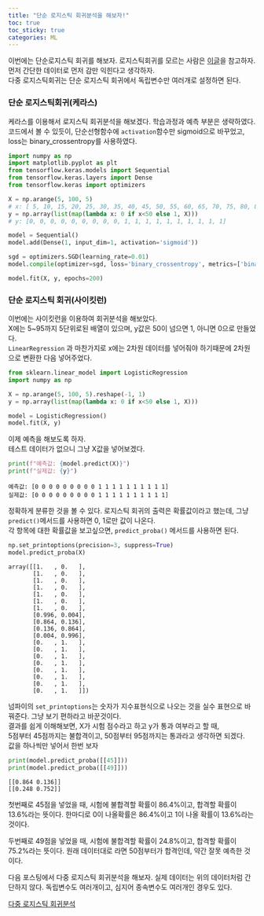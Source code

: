 ```yaml
---
title: "단순 로지스틱 회귀분석을 해보자!"
toc: true
toc_sticky: true
categories: ML
---
```



이번에는 단순로지스틱 회귀를 해보자. 로지스틱회귀를 모르는 사람은 [이글](https://dongju923.github.io/ml/Logistic_Regression/)을 참고하자.  
먼저 간단한 데이터로 먼저 감만 익힌다고 생각하자.  
다중 로지스틱회귀는 단순 로지스틱 회귀에서 독립변수만 여러개로 설정하면 된다.  

### 단순 로지스틱회귀(케라스)
케라스를 이용해서 로지스틱 회귀분석을 해보겠다. 학습과정과 예측 부분은 생략하였다.  
코드에서 볼 수 있듯이, 단순선형함수에 `activation`함수만 sigmoid으로 바꾸었고, loss는 binary_crossentropy를 사용하였다.  


```python
import numpy as np
import matplotlib.pyplot as plt
from tensorflow.keras.models import Sequential
from tensorflow.keras.layers import Dense
from tensorflow.keras import optimizers

X = np.arange(5, 100, 5)
# x: [ 5, 10, 15, 20, 25, 30, 35, 40, 45, 50, 55, 60, 65, 70, 75, 80, 85, 90, 95]
y = np.array(list(map(lambda x: 0 if x<50 else 1, X)))
# y: [0, 0, 0, 0, 0, 0, 0, 0, 0, 1, 1, 1, 1, 1, 1, 1, 1, 1, 1]

model = Sequential()
model.add(Dense(1, input_dim=1, activation='sigmoid'))

sgd = optimizers.SGD(learning_rate=0.01)
model.compile(optimizer=sgd, loss='binary_crossentropy', metrics=['binary_accuracy'])

model.fit(X, y, epochs=200)
```

### 단순 로지스틱 회귀(사이킷런)
이번에는 사이킷런을 이용하여 회귀분석을 해보았다.  
X에는 5~95까지 5단위로된 배열이 있으며, y값은 50이 넘으면 1, 아니면 0으로 만들었다.  
`LinearRegression` 과 마찬가지로 x에는 2차원 데이터를 넣어줘야 하기때문에 2차원으로 변환한 다음 넣어주었다. 


```python
from sklearn.linear_model import LogisticRegression
import numpy as np

X = np.arange(5, 100, 5).reshape(-1, 1)
y = np.array(list(map(lambda x: 0 if x<50 else 1, X)))

model = LogisticRegression()
model.fit(X, y)
```

이제 예측을 해보도록 하자.  
테스트 데이터가 없으니 그냥 X값을 넣어보겠다.


```python
print(f"예측값: {model.predict(X)}")
print(f"실제값: {y}")
```

    예측값: [0 0 0 0 0 0 0 0 0 1 1 1 1 1 1 1 1 1 1]
    실제값: [0 0 0 0 0 0 0 0 0 1 1 1 1 1 1 1 1 1 1]


정확하게 분류한 것을 볼 수 있다. 로지스틱 회귀의 출력은 확률값이라고 했는데, 그냥 `predict()`메서드를 사용하면 0, 1로만 값이 나온다.  
각 항목에 대한 확률값을 보고싶으면, `predict_proba()` 메서드를 사용하면 된다.


```python
np.set_printoptions(precision=3, suppress=True)
model.predict_proba(X)
```

    array([[1.   , 0.   ],
           [1.   , 0.   ],
           [1.   , 0.   ],
           [1.   , 0.   ],
           [1.   , 0.   ],
           [1.   , 0.   ],
           [1.   , 0.   ],
           [0.996, 0.004],
           [0.864, 0.136],
           [0.136, 0.864],
           [0.004, 0.996],
           [0.   , 1.   ],
           [0.   , 1.   ],
           [0.   , 1.   ],
           [0.   , 1.   ],
           [0.   , 1.   ],
           [0.   , 1.   ],
           [0.   , 1.   ],
           [0.   , 1.   ]])



넘파이의 `set_printoptions`는 숫자가 지수표현식으로 나오는 것을 실수 표현으로 바꿔준다. 그냥 보기 편하라고 바꾼것이다.  
결과를 쉽게 이해해보면, X가 시험 점수라고 하고 y가 통과 여부라고 할 때,  
5점부터 45점까지는 불합격이고, 50점부터 95점까지는 통과라고 생각하면 되겠다.  
값을 하나씩만 넣어서 한번 보자


```python
print(model.predict_proba([[45]]))
print(model.predict_proba([[49]]))
```

    [[0.864 0.136]]
    [[0.248 0.752]]


첫번째로 45점을 넣었을 때, 시험에 불합격할 확률이 86.4%이고, 합격할 확률이 13.6%라는 뜻이다. 한마디로 0이 나올확률은 86.4%이고 1이 나올 확률이 13.6%라는 것이다.  

두번째로 49점을 넣었을 때, 시험에 불합격할 확률이 24.8%이고, 합격할 확률이 75.2%라는 뜻이다. 원래 데이터대로 라면 50점부터가 합격인데, 약간 잘못 예측한 것이다.  


다음 포스팅에서 다중 로지스틱 회귀분석을 해보자. 실제 데이터는 위의 데이터처럼 간단하지 않다. 독립변수도 여러개이고, 심지어 종속변수도 여러개인 경우도 있다. 

[다중 로지스틱 회귀분석](https://dongju923.github.io/ml/Multiple_Logistic_Regression/)
